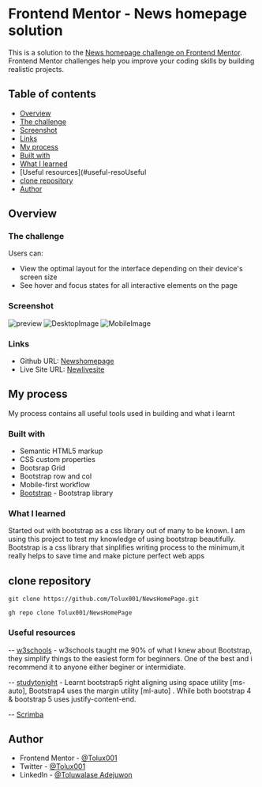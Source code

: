# Frontend Mentor - News homepage solution

This is a solution to the [News homepage challenge on Frontend Mentor](https://www.frontendmentor.io/challenges/news-homepage-H6SWTa1MFl). 
Frontend Mentor challenges help you improve your coding skills by building realistic projects. 

## Table of contents

  - [Overview](#overview)
  - [The challenge](#the-challenge)
  - [Screenshot](#screenshot)
  - [Links](#links)
  - [My process](#my-process)
  - [Built with](#built-with)
  - [What I learned](#what-i-learned)
  - [Useful resources](#useful-resoUseful
  - [clone repository](#clone-repository)
  - [Author](#author)

## Overview

### The challenge

Users can:

- View the optimal layout for the interface depending on their device's screen size
- See hover and focus states for all interactive elements on the page

### Screenshot

![preview](https://user-images.githubusercontent.com/101353040/226902698-52c68218-50bc-4db0-8f8c-6d5a22add8e4.jpg)
![DesktopImage](https://user-images.githubusercontent.com/101353040/226900898-a43992ac-22f4-4bf9-9c21-05cb56704641.png)
![MobileImage](https://user-images.githubusercontent.com/101353040/226901359-568fc37a-bb5d-47eb-b1da-99880ac9c94a.png)

### Links

- Github URL: [Newshomepage](https://github.com/Tolux001/NewsHomePage)
- Live Site URL: [Newlivesite](https://newshompage.netlify.app/)

## My process

My process contains all useful tools used in building and what i learnt
### Built with

- Semantic HTML5 markup
- CSS custom properties
- Bootsrap Grid
- Bootstrap row and col
- Mobile-first workflow
- [Bootstrap](https://getbootstrap.com/) - Bootstrap library

### What I learned

Started out with bootstrap as a css library out of many to be known. 
I am using this project to test my knowledge of using bootstrap beautifully. Bootstrap is a css library that sinplifies writing process to the minimum,it really helps to save time and make picture perfect web apps

## clone repository

```
git clone https://github.com/Tolux001/NewsHomePage.git
```

```
gh repo clone Tolux001/NewsHomePage
```

### Useful resources

-- [w3schools](https://www.w3schools.com) - w3schools taught me 90% of what I knew about Bootstrap, they simplify things to the easiest form for beginners. One of the best and i recommend it to anyone either beginer or intermidiate.

-- [studytonight](https://www.studytonight.com/bootstrap/how-to-align-bootstrap-5-navbar-items-to-the-right#:~:text=The%20navbar%20items%20can%20be,justify%20items%20to%20the%20right.) - Learnt bootstrap5 right aligning using space utility [ms-auto], Bootstrap4 uses the margin utility [ml-auto] . While both bootstrap 4 & bootstrap 5 uses justify-content-end.

-- [Scrimba](https://www.scrimba.com) 

## Author

- Frontend Mentor - [@Tolux001](https://www.frontendmentor.io/profile/Tolux001)
- Twitter         - [@Tolux001](https://www.twitter.com/tolux001)
- LinkedIn        - [@Toluwalase Adejuwon](https://www.linkedin.com/in/adejuwon-toluwalase-660580234)
